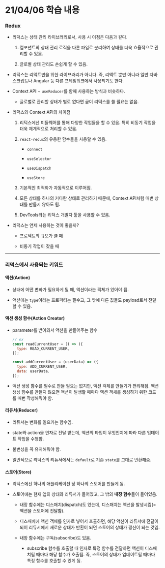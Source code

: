 # 21/04/06 학습 내용

### Redux

- 리덕스는 상태 관리 라이브러리로서, 사용 시 이점은 다음과 같다.

  1. 컴포넌트의 상태 관리 로직을 다른 파일로 분리하여 상태를 더욱 효율적으로 관리할 수 있음.

  2. 글로벌 상태 관리도 손쉽게 할 수 있음.

- 리덕스는 리액트만을 위한 라이브러리가 아니다. 즉, 리액트 뿐만 아니라 일반 자바스크립트나 Angular 등 다른 프레임워크에서 사용되기도 한다.

- Context API + `useReducer`를 함께 사용하는 방식과 비슷하다.

  - 글로벌로 관리할 상태가 별로 없다면 굳이 리덕스를 쓸 필요는 없음.

- 리덕스와 Context API의 차이점

  1. 리덕스에선 미들웨어를 통해 다양한 작업들을 할 수 있음. 특히 비동기 작업을 더욱 체계적으로 처리할 수 있음.

  2. `react-redux`의 유용한 함수들을 사용할 수 있음.

      - `connect`

      - `useSelector`

      - `useDispatch`

      - `useStore`

  3. 기본적인 최적화가 자동적으로 이루어짐.

  4. 모든 상태를 하나의 커다란 상태로 관리하기 때문에, Context API처럼 매번 상태를 만들지 않아도 됨.

  5. DevTools라는 리덕스 개발자 툴을 사용할 수 있음.

- 리덕스는 언제 사용하는 것이 좋을까?

  - 프로젝트의 규모가 클 때

  - 비동기 작업이 잦을 때

___
### 리덕스에서 사용되는 키워드

#### 액션(Action)

- 상태에 어떤 변화가 필요하게 될 때, 액션이라는 객체가 있어야 됨.

- 액션에는 `type`이라는 프로퍼티는 필수고, 그 밖에 다른 값들도 payload로서 전달할 수 있음.

#### 액션 생성 함수(Action Creator)

- parameter를 받아와서 액션을 만들어주는 함수

  ```js
  // ex
  const readCurrentUser = () => ({
    type: READ_CURRENT_USER,
  });

  const addCurrentUser = (userData) => ({
    type: ADD_CURRENT_USER,
    data: userData,
  });
  ```

- 액션 생성 함수를 필수로 만들 필요는 없지만, 액션 객체를 만들기가 편리해짐. 액션 생성 함수를 만들지 않으면 액션이 발생할 때마다 액션 객체를 생성하기 위한 코드를 매번 작성해줘야 함.

#### 리듀서(Reducer)

- 리듀서는 변화를 일으키는 함수임.

- state와 action을 인자로 전달 받는데, 액션의 타입이 무엇인지에 따라 다른 업데이트 작업을 수행함.

- 불변성을 꼭 유지해줘야 함.

- 일반적으로 리덕스의 리듀서에서는 `default`로 기존 `state`를 그대로 반환해줌.

#### 스토어(Store)

- 리덕스에선 하나의 애플리케이션 당 하나의 스토어를 만들게 됨.

- 스토어에는 현재 앱의 상태와 리듀서가 들어있고, 그 밖의 <b>내장 함수</b>들이 들어있음.

  - 내장 함수에는 디스패치(dispatch)도 있는데, 디스패치는 액션을 발생시킴(=액션을 스토어에 전달함).

  - 디스패치에 액션 객체를 인자로 넣어서 호출하면, 해당 액션이 리듀서에 전달이 되어 리듀서에서 새로운 상태가 반환이 되면 스토어의 상태가 갱신이 되는 것임.

  - 내장 함수에는 구독(subscribe)도 있음.

    - subscribe 함수를 호출할 때 인자로 특정 함수를 전달하면 액션이 디스패치될 때마다 해당 함수가 호출됨. 즉, 스토어의 상태가 업데이트될 때마다 특정 함수를 호출할 수 있게 됨.


